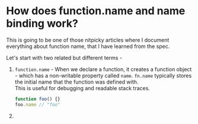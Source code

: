 # How does function.name and name binding work?

This is going to be one of those nitpicky articles where I document everything about function name, that I have learned from the spec.  

Let's start with two related but different terms -
1. `function.name` - When we declare a function, it creates a function object - which has a non-writable property called `name`. `fn.name` typically stores the initial name that the function was defined with.   
This is useful for debugging and readable stack traces.  
	```js
	function foo() {}
	foo.name // "foo"
	```

2. 
<!--stackedit_data:
eyJoaXN0b3J5IjpbLTI2ODM1MzMyNiwxODMwOTYyODc0LDEyMz
AwMjc2MjUsMTA2MjEyMzc3MSwxMjI1ODg2ODIwXX0=
-->